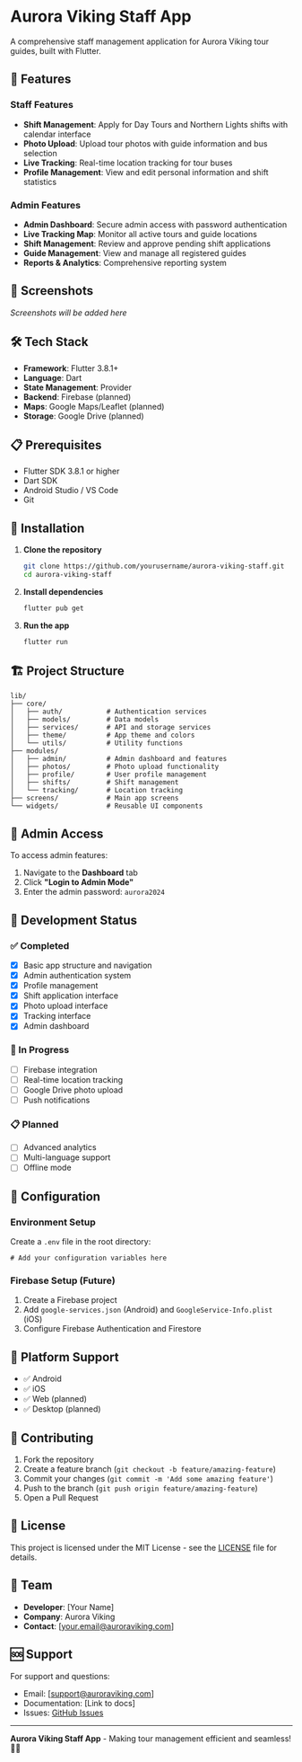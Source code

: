 # Aurora Viking Staff App

A comprehensive staff management application for Aurora Viking tour guides, built with Flutter.

## 🚀 Features

### **Staff Features**
- **Shift Management**: Apply for Day Tours and Northern Lights shifts with calendar interface
- **Photo Upload**: Upload tour photos with guide information and bus selection
- **Live Tracking**: Real-time location tracking for tour buses
- **Profile Management**: View and edit personal information and shift statistics

### **Admin Features**
- **Admin Dashboard**: Secure admin access with password authentication
- **Live Tracking Map**: Monitor all active tours and guide locations
- **Shift Management**: Review and approve pending shift applications
- **Guide Management**: View and manage all registered guides
- **Reports & Analytics**: Comprehensive reporting system

## 📱 Screenshots

*Screenshots will be added here*

## 🛠️ Tech Stack

- **Framework**: Flutter 3.8.1+
- **Language**: Dart
- **State Management**: Provider
- **Backend**: Firebase (planned)
- **Maps**: Google Maps/Leaflet (planned)
- **Storage**: Google Drive (planned)

## 📋 Prerequisites

- Flutter SDK 3.8.1 or higher
- Dart SDK
- Android Studio / VS Code
- Git

## 🔧 Installation

1. **Clone the repository**
   ```bash
   git clone https://github.com/yourusername/aurora-viking-staff.git
   cd aurora-viking-staff
   ```

2. **Install dependencies**
   ```bash
   flutter pub get
   ```

3. **Run the app**
   ```bash
   flutter run
   ```

## 🏗️ Project Structure

```
lib/
├── core/
│   ├── auth/           # Authentication services
│   ├── models/         # Data models
│   ├── services/       # API and storage services
│   ├── theme/          # App theme and colors
│   └── utils/          # Utility functions
├── modules/
│   ├── admin/          # Admin dashboard and features
│   ├── photos/         # Photo upload functionality
│   ├── profile/        # User profile management
│   ├── shifts/         # Shift management
│   └── tracking/       # Location tracking
├── screens/            # Main app screens
└── widgets/            # Reusable UI components
```

## 🔐 Admin Access

To access admin features:
1. Navigate to the **Dashboard** tab
2. Click **"Login to Admin Mode"**
3. Enter the admin password: `aurora2024`

## 🚧 Development Status

### ✅ Completed
- [x] Basic app structure and navigation
- [x] Admin authentication system
- [x] Profile management
- [x] Shift application interface
- [x] Photo upload interface
- [x] Tracking interface
- [x] Admin dashboard

### 🔄 In Progress
- [ ] Firebase integration
- [ ] Real-time location tracking
- [ ] Google Drive photo upload
- [ ] Push notifications

### 📋 Planned
- [ ] Advanced analytics
- [ ] Multi-language support
- [ ] Offline mode

## 🔧 Configuration

### Environment Setup
Create a `.env` file in the root directory:
```env
# Add your configuration variables here
```

### Firebase Setup (Future)
1. Create a Firebase project
2. Add `google-services.json` (Android) and `GoogleService-Info.plist` (iOS)
3. Configure Firebase Authentication and Firestore

## 📱 Platform Support

- ✅ Android
- ✅ iOS
- ✅ Web (planned)
- ✅ Desktop (planned)

## 🤝 Contributing

1. Fork the repository
2. Create a feature branch (`git checkout -b feature/amazing-feature`)
3. Commit your changes (`git commit -m 'Add some amazing feature'`)
4. Push to the branch (`git push origin feature/amazing-feature`)
5. Open a Pull Request

## 📄 License

This project is licensed under the MIT License - see the [LICENSE](LICENSE) file for details.

## 👥 Team

- **Developer**: [Your Name]
- **Company**: Aurora Viking
- **Contact**: [your.email@auroraviking.com]

## 🆘 Support

For support and questions:
- Email: [support@auroraviking.com]
- Documentation: [Link to docs]
- Issues: [GitHub Issues](https://github.com/yourusername/aurora-viking-staff/issues)

---

**Aurora Viking Staff App** - Making tour management efficient and seamless! 🚌✨
